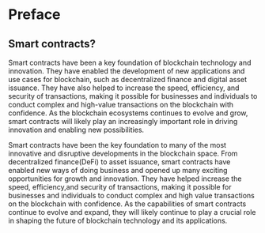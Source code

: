 # Preface

<h2>Smart contracts?</h2>

Smart contracts have been a key foundation of blockchain technology and 
innovation. They have enabled the development of new applications and 
use cases for blockchain, such as decentralized finance and digital 
asset issuance. They have also helped to increase the speed, efficiency,
 and security of transactions, making it possible for businesses and 
individuals to conduct complex and high-value transactions on the 
blockchain with confidence. As the blockchain ecosystems continues to 
evolve and grow, smart contracts will likely play an increasingly 
important role in driving innovation and enabling new possibilities.

Smart contracts have been the key foundation to many of the most innovative and disruptive developments in the blockchain space. From decentralized finance(DeFi) to asset issuance, smart contracts have enabled new ways of doing business and opened up many exciting opportunities for growth and innovation. They have helped increase the speed, efficiency,and security of transactions, making it possible for businesses and individuals to conduct complex and high value transactions on the blockchain with confidence. As the capabilities of smart contracts continue to evolve and expand, they will likely continue to play a crucial role in shaping the future of blockchain technology and its applications.
